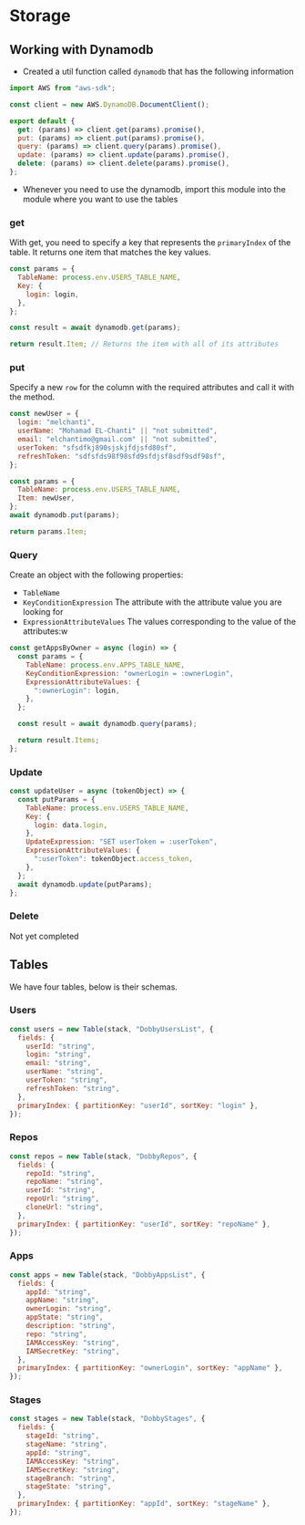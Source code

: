 # Storage

## Working with Dynamodb

- Created a util function called `dynamodb` that has the following information

```js
import AWS from "aws-sdk";

const client = new AWS.DynamoDB.DocumentClient();

export default {
  get: (params) => client.get(params).promise(),
  put: (params) => client.put(params).promise(),
  query: (params) => client.query(params).promise(),
  update: (params) => client.update(params).promise(),
  delete: (params) => client.delete(params).promise(),
};
```

- Whenever you need to use the dynamodb, import this module into the module where you want to use the tables

### get

With get, you need to specify a key that represents the `primaryIndex` of the table. It returns one item that matches the key values.

```js
const params = {
  TableName: process.env.USERS_TABLE_NAME,
  Key: {
    login: login,
  },
};

const result = await dynamodb.get(params);

return result.Item; // Returns the item with all of its attributes
```

### put

Specify a new `row` for the column with the required attributes and call it with the method.

```js
const newUser = {
  login: "melchanti",
  userName: "Mohamad EL-Chanti" || "not submitted",
  email: "elchantimo@gmail.com" || "not submitted",
  userToken: "sfsdfkj890sjskjfdjsfd80sf",
  refreshToken: "sdfsfds98f98sfd9sfdjsf8sdf9sdf98sf",
};

const params = {
  TableName: process.env.USERS_TABLE_NAME,
  Item: newUser,
};
await dynamodb.put(params);

return params.Item;
```

### Query

Create an object with the following properties:

- `TableName`
- `KeyConditionExpression` The attribute with the attribute value you are looking for
- `ExpressionAttributeValues` The values corresponding to the value of the attributes:w

```js
const getAppsByOwner = async (login) => {
  const params = {
    TableName: process.env.APPS_TABLE_NAME,
    KeyConditionExpression: "ownerLogin = :ownerLogin",
    ExpressionAttributeValues: {
      ":ownerLogin": login,
    },
  };

  const result = await dynamodb.query(params);

  return result.Items;
};
```

### Update

```js
const updateUser = async (tokenObject) => {
  const putParams = {
    TableName: process.env.USERS_TABLE_NAME,
    Key: {
      login: data.login,
    },
    UpdateExpression: "SET userToken = :userToken",
    ExpressionAttributeValues: {
      ":userToken": tokenObject.access_token,
    },
  };
  await dynamodb.update(putParams);
};
```

### Delete

Not yet completed

## Tables

We have four tables, below is their schemas.

### Users

```js
const users = new Table(stack, "DobbyUsersList", {
  fields: {
    userId: "string",
    login: "string",
    email: "string",
    userName: "string",
    userToken: "string",
    refreshToken: "string",
  },
  primaryIndex: { partitionKey: "userId", sortKey: "login" },
});
```

### Repos

```js
const repos = new Table(stack, "DobbyRepos", {
  fields: {
    repoId: "string",
    repoName: "string",
    userId: "string",
    repoUrl: "string",
    cloneUrl: "string",
  },
  primaryIndex: { partitionKey: "userId", sortKey: "repoName" },
});
```

### Apps

```js
const apps = new Table(stack, "DobbyAppsList", {
  fields: {
    appId: "string",
    appName: "string",
    ownerLogin: "string",
    appState: "string",
    description: "string",
    repo: "string",
    IAMAccessKey: "string",
    IAMSecretKey: "string",
  },
  primaryIndex: { partitionKey: "ownerLogin", sortKey: "appName" },
});
```

### Stages

```js
const stages = new Table(stack, "DobbyStages", {
  fields: {
    stageId: "string",
    stageName: "string",
    appId: "string",
    IAMAccessKey: "string",
    IAMSecretKey: "string",
    stageBranch: "string",
    stageState: "string",
  },
  primaryIndex: { partitionKey: "appId", sortKey: "stageName" },
});
```
